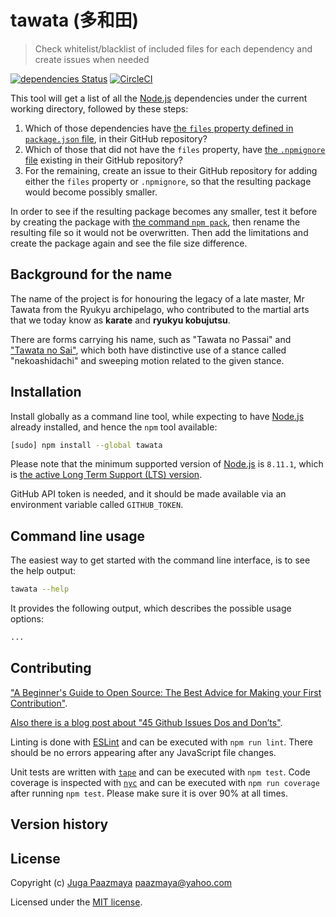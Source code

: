 # tawata (多和田)

> Check whitelist/blacklist of included files for each dependency
> and create issues when needed

[![dependencies Status](https://david-dm.org/paazmaya/tawata/status.svg)](https://david-dm.org/paazmaya/tawata)
[![CircleCI](https://circleci.com/gh/paazmaya/tawata.svg?style=svg)](https://circleci.com/gh/paazmaya/tawata)

This tool will get a list of all the [Node.js](https://nodejs.org/en/) dependencies under the current working directory, followed by these steps:

1. Which of those dependencies have [the `files` property defined in `package.json` file](https://docs.npmjs.com/files/package.json#files), in their GitHub repository?
1. Which of those that did not have the `files` property, have [the `.npmignore` file](https://docs.npmjs.com/misc/developers#keeping-files-out-of-your-package) existing in their GitHub repository?
1. For the remaining, create an issue to their GitHub repository for adding either the `files` property or `.npmignore`, so that the resulting package would become possibly smaller.

In order to see if the resulting package becomes any smaller, test it before by creating the package with [the command `npm pack`](https://docs.npmjs.com/cli/pack), then rename the resulting file so it would not be overwritten.
Then add the limitations and create the package again and see the file size difference.

## Background for the name

The name of the project is for honouring the legacy of a late master, Mr Tawata from the Ryukyu archipelago, who contributed to the martial arts that we today know as **karate** and **ryukyu kobujutsu**.

There are forms carrying his name, such as "Tawata no Passai" and ["Tawata no Sai"](https://www.youtube.com/watch?v=YAQlFJIj32E), which both have distinctive use of a stance called "nekoashidachi" and sweeping motion related to the given stance.

## Installation

Install globally as a command line tool, while expecting to have [Node.js](https://nodejs.org/en/) already installed, and hence the `npm` tool available:

```sh
[sudo] npm install --global tawata
```

Please note that the minimum supported version of [Node.js](https://nodejs.org/en/) is `8.11.1`, which is [the active Long Term Support (LTS) version](https://github.com/nodejs/Release#release-schedule).

GitHub API token is needed, and it should be made available via an environment variable called `GITHUB_TOKEN`.

## Command line usage

The easiest way to get started with the command line interface, is to see the help output:

```sh
tawata --help
```

It provides the following output, which describes the possible usage options:

```sh
...
```

## Contributing

["A Beginner's Guide to Open Source: The Best Advice for Making your First Contribution"](http://www.erikaheidi.com/blog/a-beginners-guide-to-open-source-the-best-advice-for-making-your-first-contribution/).

[Also there is a blog post about "45 Github Issues Dos and Don’ts"](https://davidwalsh.name/45-github-issues-dos-donts).

Linting is done with [ESLint](http://eslint.org) and can be executed with `npm run lint`.
There should be no errors appearing after any JavaScript file changes.

Unit tests are written with [`tape`](https://github.com/substack/tape) and can be executed with `npm test`.
Code coverage is inspected with [`nyc`](https://github.com/istanbuljs/nyc) and
can be executed with `npm run coverage` after running `npm test`.
Please make sure it is over 90% at all times.

## Version history

## License

Copyright (c) [Juga Paazmaya](https://paazmaya.fi) <paazmaya@yahoo.com>

Licensed under the [MIT license](LICENSE).
